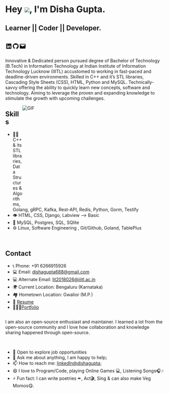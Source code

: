 



<!--
how to make this gif ?


-->
<!--
**disha03/disha03** is a ✨ _special_ ✨ repository because its `README.md` (this file) appears on your GitHub profile.


Here are some ideas to get you started:

  🔭 I’m currently working on ...
- 🌱 I’m currently learning ...
- 👯 I’m looking to collaborate on ...
- 🤔 I’m looking for help with ...
- 💬 Ask me about ...
- 📫 How to reach me: ...
- 😄 Pronouns: ...
- ⚡ Fun fact: ...
-->

<!--


<a href="https://open.spotify.com/user/e90fe4zsndbm6xoe2t7t8kogf?si=WaLKpwvWTle0btle2qPb6g">
  <img align="left" alt="Abhishek's Spotify" width="22px" src="https://raw.githubusercontent.com/peterthehan/peterthehan/master/assets/spotify.svg" />
</a>
-->
# Hey   <img src="https://media.giphy.com/media/hvRJCLFzcasrR4ia7z/giphy.gif" width="25px">, I'm Disha Gupta.

## Learner || Coder || Developer.
</br>
<a href="https://www.linkedin.com/in/disha-gupta-430188173/">
  <img align="left" alt="Disha LinkedIN" width="22px" src="https://raw.githubusercontent.com/Automattic/social-logos/master/svg-min/linkedin.svg" />
</a>
<a href="https://github.com/disha03">
  <img align="left" alt="Disha Github" width="22px" src="https://raw.githubusercontent.com/Automattic/social-logos/master/svg-min/github.svg" />
</a>
<a href="mailto:lit2018026@iiitl.ac.in">
  <img align="left" alt="Disha Gupta | Email" width="22px" src="https://raw.githubusercontent.com/Automattic/social-logos/master/svg-min/mail.svg" />
</a>
</br>
</br>




Innovative & Dedicated person pursued degree of Bachelor of Technology (B.Tech) in Information Technology at Indian Institute of Information Technology Lucknow (IIITL) accustomed to working in fast-paced and deadline-driven environments. Skilled in C++ and it’s STL libraries, Cascading Style Sheets (CSS), HTML, Python and MySQL. Technically-savvy offering the ability to quickly learn new concepts, software and technology. Aiming to leverage the proven and expanding knowledge to stimulate the growth with upcoming challenges.




  <img align="right" alt="GIF" src="https://github.com/abhisheknaiidu/abhisheknaiidu/blob/master/code.gif?raw=true" width="450" height="320" />
 

## Skills
- 👨‍💻 C++ & its STL libraries, Data Structures &  Algorithms, Golang, gRPC, Kafka, Rest-API, Redis, Python, Gorm, Testify
- 👁️ HTML, CSS, Django, Labview --> Basic
- 💽 MySQL, Postgres, SQL, SQlite
- ⚙️ Linux, Software Engineering , Git/Github, Goland, TablePlus
</br>
 
## Contact
- 📞 Phone: +91 6266915926
- 💻 Email: dishagupta688@gmail.com
- 💻 Alternate Email: lit2018026@iiitl.ac.in
- 🌍 Current Location: Bengaluru (Karnataka)
- 🏘️ Hometown Location: Gwalior (M.P.)
- 📝 [Resume](https://drive.google.com/file/d/1XehS7RzQ56RVq90FlOerBlBdF0Fy6YDh/view?usp=sharing)
- 👩🏽‍💻[Portfolio](https://disha03.github.io/Disha_Portfolio/)


## 
I am also an open-source enthusiast and maintainer. I learned a lot from the open-source community and I love how collaboration and knowledge sharing happened through open-source.

</br>


- 🤔 Open to explore job opportunities
- 💬 Ask me about anything, I am happy to help;
- 📫 How to reach me: [linkedln@dishagupta](https://www.linkedin.com/in/disha-gupta-430188173/);
- 😄 I love to Program/Code, playing Online Games 💻, Listening Songs🎧🎶
- ⚡ Fun fact: I can write poetries ✒, Act🎬, Sing & can also make Veg Momos😋.







